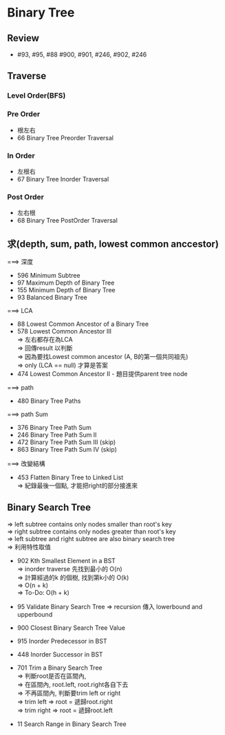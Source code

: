 # Binary Tree
## Review
* #93, #95, #88 #900, #901, #246, #902, #246

## Traverse
### Level Order(BFS)
### Pre Order 
* 根左右
* 66 Binary Tree Preorder Traversal
### In Order 
* 左根右
* 67 Binary Tree Inorder Traversal
### Post Order
* 左右根
* 68 Binary Tree PostOrder Traversal

## 求(depth, sum, path, lowest common anccestor)
===> 深度
* 596 Minimum Subtree 
* 97 Maximum Depth of Binary Tree 
* 155 Minimum Depth of Binary Tree 
* 93 Balanced Binary Tree 

===> LCA
* 88 Lowest Common Ancestor of a Binary Tree
* 578 Lowest Common Ancestor III </br>
 => 左右都存在為LCA </br>
 => 回傳result 以判斷 </br>
 => 因為要找Lowest common ancestor (A, B的第一個共同祖先) </br>
 => only (LCA == null) 才算是答案
* 474 Lowest Common Ancestor II - 題目提供parent tree node

===> path
* 480 Binary Tree Paths

===> path Sum
* 376 Binary Tree Path Sum
* 246 Binary Tree Path Sum II
* 472 Binary Tree Path Sum III (skip)
* 863 Binary Tree Path Sum IV (skip)

===> 改變結構
* 453 Flatten Binary Tree to Linked List </br>
=> 紀錄最後一個點, 才能把right的部分接進來


## Binary Search Tree
=> left subtree contains only nodes smaller than root's key </br>
=> right subtree contains only nodes greater than root's key </br>
=> left subtree and right subtree are also binary search tree </br>
=> 利用特性取值

* 902 Kth Smallest Element in a BST</br>
 => inorder traverse 先找到最小的 O(n) </br>
 => 計算經過的k 的個樹, 找到第k小的 O(k)</br>
 => O(n + k) </br>
 => To-Do: O(h + k)</br>
 
 
 
* 95 Validate Binary Search Tree
 => recursion 傳入 lowerbound and upperbound
 
* 900 Closest Binary Search Tree Value

* 915 Inorder Predecessor in BST
* 448 Inorder Successor in BST

* 701 Trim a Binary Search Tree </br>
=> 判斷root是否在區間內, </br>
=> 在區間內, root.left, root.right各自下去 </br>
=> 不再區間內, 判斷要trim left or right </br>
=> trim left => root = 遞歸root.right </br>
=> trim right => root = 遞歸root.left </br>

* 11 Search Range in Binary Search Tree


